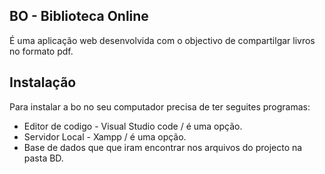 ## BO - Biblioteca Online
É uma aplicação web desenvolvida com o objectivo de compartilgar livros no formato pdf.

## Instalação
Para instalar a bo no seu computador precisa de ter seguites programas:
- Editor de codigo - Visual Studio code / é uma opção.
- Servidor Local - Xampp / é uma opção.
- Base de dados que que iram encontrar nos arquivos do projecto na 
pasta BD.

